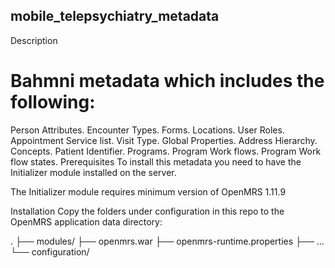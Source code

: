 ## mobile_telepsychiatry_metadata

Description
# Bahmni metadata which includes the following:

Person Attributes.
Encounter Types.
Forms.
Locations.
User Roles.
Appointment Service list.
Visit Type.
Global Properties.
Address Hierarchy.
Concepts.
Patient Identifier.
Programs.
Program Work flows.
Program Work flow states.
Prerequisites
To install this metadata you need to have the Initializer module installed on the server.

The Initializer module requires minimum version of OpenMRS 1.11.9

Installation
Copy the folders under configuration in this repo to the OpenMRS application data directory:

.
├── modules/
├── openmrs.war
├── openmrs-runtime.properties
├── ...
└── configuration/
